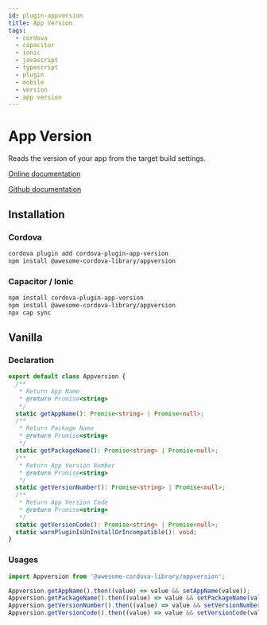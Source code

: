 ```yaml
---
id: plugin-appversion
title: App Version
tags:
  - cordova
  - capacitor
  - ionic
  - javascript
  - typescript
  - plugin
  - mobile
  - version
  - app version
---
```


# App Version

Reads the version of your app from the target build settings.

[Online documentation](https://awesomecordovalibrary.com)

[Github documentation](https://github.com/sampart/cordova-plugin-app-version)

## Installation

### Cordova

```bash
cordova plugin add cordova-plugin-app-version
npm install @awesome-cordova-library/appversion
```

### Capacitor / Ionic

```bash
npm install cordova-plugin-app-version
npm install @awesome-cordova-library/appversion
npx cap sync
```

## Vanilla

### Declaration

```typescript
export default class Appversion {
  /**
   * Return App Name
   * @return Promise<string>
   */
  static getAppName(): Promise<string> | Promise<null>;
  /**
   * Return Package Name
   * @return Promise<string>
   */
  static getPackageName(): Promise<string> | Promise<null>;
  /**
   * Return App Version Number
   * @return Promise<string>
   */
  static getVersionNumber(): Promise<string> | Promise<null>;
  /**
   * Return App Version Code
   * @return Promise<string>
   */
  static getVersionCode(): Promise<string> | Promise<null>;
  static warnPluginIsUnInstallOrIncompatible(): void;
}
```

### Usages

```typescript
import Appversion from '@awesome-cordova-library/appversion';

Appversion.getAppName().then((value) => value && setAppName(value));
Appversion.getPackageName().then((value) => value && setPackageName(value));
Appversion.getVersionNumber().then((value) => value && setVersionNumber(value));
Appversion.getVersionCode().then((value) => value && setVersionCode(value));
```
